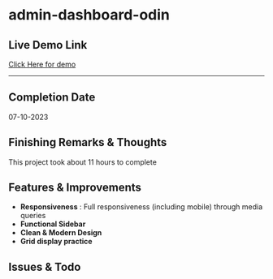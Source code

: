 # admin-dashboard-odin

## Live Demo Link
[Click Here for demo](https://rayyanshaik2022.github.io/admin-dashboard-odin/)

---

## Completion Date
07-10-2023

## Finishing Remarks & Thoughts

This project took about 11 hours to complete

## Features & Improvements

* __Responsiveness__ : Full responsiveness (including mobile) through media queries
* __Functional Sidebar__
* __Clean & Modern Design__
* __Grid display practice__

## Issues & Todo



